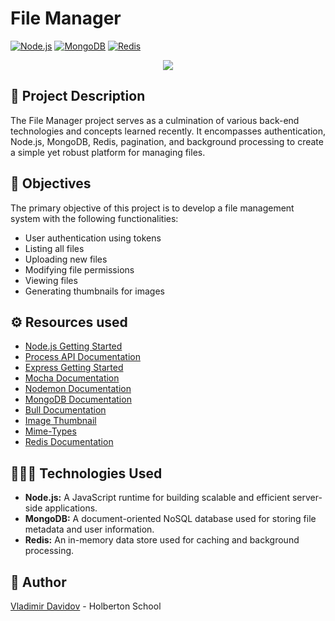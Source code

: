 # File Manager

[![Node.js](https://img.shields.io/badge/Node.js-^14.x-green.svg)](https://nodejs.org/)
[![MongoDB](https://img.shields.io/badge/MongoDB-Latest-green.svg)](https://www.mongodb.com/)
[![Redis](https://img.shields.io/badge/Redis-Latest-red.svg)](https://redis.io/)

<p align="center">
<img src="https://github.com/v-dav/files_manager/assets/115344057/99e661b4-21a6-407b-a812-0b1cff3b6847">  
</p>

## 🧐 Project Description

The File Manager project serves as a culmination of various back-end technologies and concepts learned recently. It encompasses authentication, Node.js, MongoDB, Redis, pagination, and background processing to create a simple yet robust platform for managing files.

## 📖 Objectives

The primary objective of this project is to develop a file management system with the following functionalities:

- User authentication using tokens
- Listing all files
- Uploading new files
- Modifying file permissions
- Viewing files
- Generating thumbnails for images

## ⚙️ Resources used

- [Node.js Getting Started](https://nodejs.org/en/docs/guides/getting-started-guide/)
- [Process API Documentation](https://nodejs.org/api/process.html)
- [Express Getting Started](https://expressjs.com/en/starter/installing.html)
- [Mocha Documentation](https://mochajs.org/)
- [Nodemon Documentation](https://nodemon.io/)
- [MongoDB Documentation](https://docs.mongodb.com/)
- [Bull Documentation](https://optimalbits.github.io/bull/)
- [Image Thumbnail](https://www.npmjs.com/package/image-thumbnail)
- [Mime-Types](https://www.npmjs.com/package/mime-types)
- [Redis Documentation](https://redis.io/documentation)


## 🧑🏻‍💻 Technologies Used

- **Node.js:** A JavaScript runtime for building scalable and efficient server-side applications.
- **MongoDB:** A document-oriented NoSQL database used for storing file metadata and user information.
- **Redis:** An in-memory data store used for caching and background processing.
  
##  🙇 Author

[Vladimir Davidov](https://github.com/v-dav) - Holberton School
